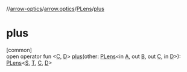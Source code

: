 //[arrow-optics](../../../index.md)/[arrow.optics](../index.md)/[PLens](index.md)/[plus](plus.md)

# plus

[common]\
open operator fun &lt;[C](plus.md), [D](plus.md)&gt; [plus](plus.md)(other: [PLens](index.md)&lt;in [A](index.md), out [B](index.md), out [C](plus.md), in [D](plus.md)&gt;): [PLens](index.md)&lt;[S](index.md), [T](index.md), [C](plus.md), [D](plus.md)&gt;
